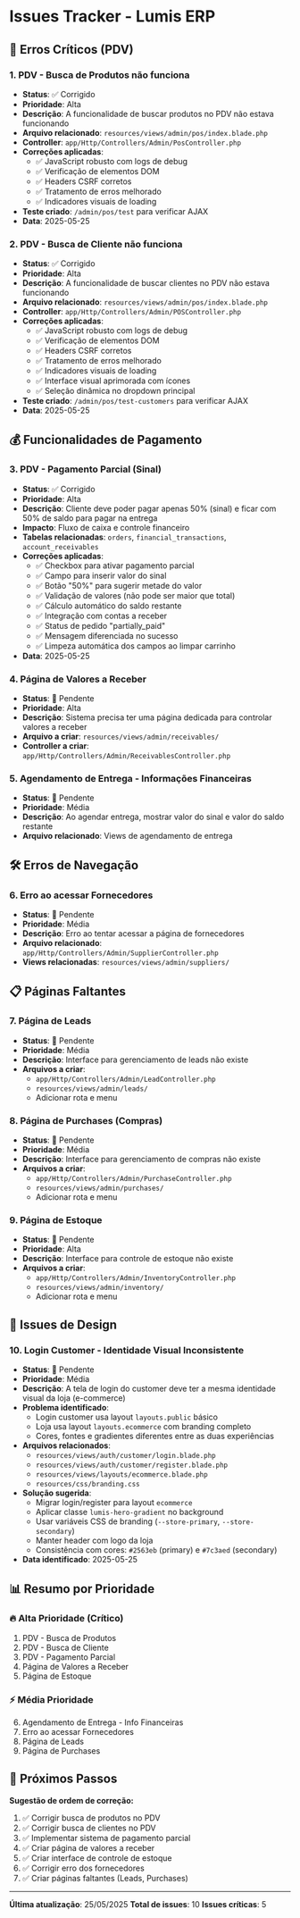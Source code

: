 # Issues Tracker - Lumis ERP

## 🚨 Erros Críticos (PDV)

### 1. PDV - Busca de Produtos não funciona
- **Status**: ✅ Corrigido
- **Prioridade**: Alta
- **Descrição**: A funcionalidade de buscar produtos no PDV não estava funcionando
- **Arquivo relacionado**: `resources/views/admin/pos/index.blade.php`
- **Controller**: `app/Http/Controllers/Admin/PosController.php`
- **Correções aplicadas**:
  - ✅ JavaScript robusto com logs de debug
  - ✅ Verificação de elementos DOM
  - ✅ Headers CSRF corretos
  - ✅ Tratamento de erros melhorado
  - ✅ Indicadores visuais de loading
- **Teste criado**: `/admin/pos/test` para verificar AJAX
- **Data**: 2025-05-25

### 2. PDV - Busca de Cliente não funciona  
- **Status**: ✅ Corrigido
- **Prioridade**: Alta
- **Descrição**: A funcionalidade de buscar clientes no PDV não estava funcionando
- **Arquivo relacionado**: `resources/views/admin/pos/index.blade.php`
- **Controller**: `app/Http/Controllers/Admin/POSController.php`
- **Correções aplicadas**:
  - ✅ JavaScript robusto com logs de debug
  - ✅ Verificação de elementos DOM
  - ✅ Headers CSRF corretos
  - ✅ Tratamento de erros melhorado
  - ✅ Indicadores visuais de loading
  - ✅ Interface visual aprimorada com ícones
  - ✅ Seleção dinâmica no dropdown principal
- **Teste criado**: `/admin/pos/test-customers` para verificar AJAX
- **Data**: 2025-05-25

## 💰 Funcionalidades de Pagamento

### 3. PDV - Pagamento Parcial (Sinal)
- **Status**: ✅ Corrigido
- **Prioridade**: Alta
- **Descrição**: Cliente deve poder pagar apenas 50% (sinal) e ficar com 50% de saldo para pagar na entrega
- **Impacto**: Fluxo de caixa e controle financeiro
- **Tabelas relacionadas**: `orders`, `financial_transactions`, `account_receivables`
- **Correções aplicadas**:
  - ✅ Checkbox para ativar pagamento parcial
  - ✅ Campo para inserir valor do sinal
  - ✅ Botão "50%" para sugerir metade do valor
  - ✅ Validação de valores (não pode ser maior que total)
  - ✅ Cálculo automático do saldo restante
  - ✅ Integração com contas a receber
  - ✅ Status de pedido "partially_paid"
  - ✅ Mensagem diferenciada no sucesso
  - ✅ Limpeza automática dos campos ao limpar carrinho
- **Data**: 2025-05-25

### 4. Página de Valores a Receber
- **Status**: 🔴 Pendente
- **Prioridade**: Alta
- **Descrição**: Sistema precisa ter uma página dedicada para controlar valores a receber
- **Arquivo a criar**: `resources/views/admin/receivables/`
- **Controller a criar**: `app/Http/Controllers/Admin/ReceivablesController.php`

### 5. Agendamento de Entrega - Informações Financeiras
- **Status**: 🔴 Pendente
- **Prioridade**: Média
- **Descrição**: Ao agendar entrega, mostrar valor do sinal e valor do saldo restante
- **Arquivo relacionado**: Views de agendamento de entrega

## 🛠️ Erros de Navegação

### 6. Erro ao acessar Fornecedores
- **Status**: 🔴 Pendente  
- **Prioridade**: Média
- **Descrição**: Erro ao tentar acessar a página de fornecedores
- **Arquivo relacionado**: `app/Http/Controllers/Admin/SupplierController.php`
- **Views relacionadas**: `resources/views/admin/suppliers/`

## 📋 Páginas Faltantes

### 7. Página de Leads
- **Status**: 🔴 Pendente
- **Prioridade**: Média
- **Descrição**: Interface para gerenciamento de leads não existe
- **Arquivos a criar**: 
  - `app/Http/Controllers/Admin/LeadController.php`
  - `resources/views/admin/leads/`
  - Adicionar rota e menu

### 8. Página de Purchases (Compras)
- **Status**: 🔴 Pendente
- **Prioridade**: Média
- **Descrição**: Interface para gerenciamento de compras não existe
- **Arquivos a criar**:
  - `app/Http/Controllers/Admin/PurchaseController.php` 
  - `resources/views/admin/purchases/`
  - Adicionar rota e menu

### 9. Página de Estoque
- **Status**: 🔴 Pendente
- **Prioridade**: Alta
- **Descrição**: Interface para controle de estoque não existe
- **Arquivos a criar**:
  - `app/Http/Controllers/Admin/InventoryController.php`
  - `resources/views/admin/inventory/`
  - Adicionar rota e menu

## 🎨 Issues de Design

### 10. Login Customer - Identidade Visual Inconsistente
- **Status**: 🔴 Pendente
- **Prioridade**: Média
- **Descrição**: A tela de login do customer deve ter a mesma identidade visual da loja (e-commerce)
- **Problema identificado**: 
  - Login customer usa layout `layouts.public` básico
  - Loja usa layout `layouts.ecommerce` com branding completo
  - Cores, fontes e gradientes diferentes entre as duas experiências
- **Arquivos relacionados**: 
  - `resources/views/auth/customer/login.blade.php`
  - `resources/views/auth/customer/register.blade.php`
  - `resources/views/layouts/ecommerce.blade.php`
  - `resources/css/branding.css`
- **Solução sugerida**:
  - Migrar login/register para layout `ecommerce`
  - Aplicar classe `lumis-hero-gradient` no background
  - Usar variáveis CSS de branding (`--store-primary`, `--store-secondary`)
  - Manter header com logo da loja
  - Consistência com cores: `#2563eb` (primary) e `#7c3aed` (secondary)
- **Data identificado**: 2025-05-25

## 📊 Resumo por Prioridade

### 🔥 Alta Prioridade (Crítico)
1. PDV - Busca de Produtos
2. PDV - Busca de Cliente  
3. PDV - Pagamento Parcial
4. Página de Valores a Receber
5. Página de Estoque

### ⚡ Média Prioridade
6. Agendamento de Entrega - Info Financeiras
7. Erro ao acessar Fornecedores
8. Página de Leads
9. Página de Purchases

## 🎯 Próximos Passos

**Sugestão de ordem de correção:**
1. ✅ Corrigir busca de produtos no PDV
2. ✅ Corrigir busca de clientes no PDV  
3. ✅ Implementar sistema de pagamento parcial
4. ✅ Criar página de valores a receber
5. ✅ Criar interface de controle de estoque
6. ✅ Corrigir erro dos fornecedores
7. ✅ Criar páginas faltantes (Leads, Purchases)

---

**Última atualização**: 25/05/2025
**Total de issues**: 10
**Issues críticas**: 5 